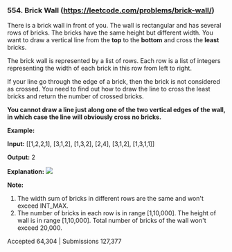

### 554. Brick Wall (https://leetcode.com/problems/brick-wall/)


There is a brick wall in front of you. The wall is rectangular and has several rows of bricks. The bricks have the same height but different width. You want to draw a vertical line from the  **top**  to the  **bottom**  and cross the  **least**  bricks.

The brick wall is represented by a list of rows. Each row is a list of integers representing the width of each brick in this row from left to right.

If your line go through the edge of a brick, then the brick is not considered as crossed. You need to find out how to draw the line to cross the least bricks and return the number of crossed bricks.

**You cannot draw a line just along one of the two vertical edges of the wall, in which case the line will obviously cross no bricks.**

**Example:**

**Input:** [[1,2,2,1],
        [3,1,2],
        [1,3,2],
        [2,4],
        [3,1,2],
        [1,3,1,1]]

**Output:** 2

**Explanation:** 
![](https://assets.leetcode.com/uploads/2018/10/12/brick_wall.png)

**Note:**

1.  The width sum of bricks in different rows are the same and won't exceed INT_MAX.
2.  The number of bricks in each row is in range [1,10,000]. The height of wall is in range [1,10,000]. Total number of bricks of the wall won't exceed 20,000.

Accepted 64,304 | Submissions 127,377
